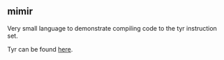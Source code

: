 ## mimir

Very small language to demonstrate compiling code to the tyr instruction set.

Tyr can be found [here](github.com/cjkenn/tyr).